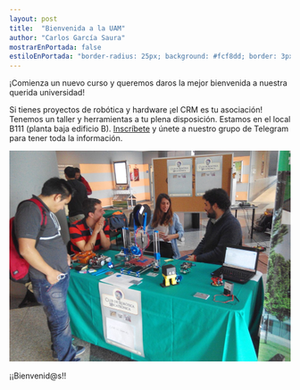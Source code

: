```yaml
---
layout: post
title:  "Bienvenida a la UAM"
author: "Carlos García Saura"
mostrarEnPortada: false
estiloEnPortada: "border-radius: 25px; background: #fcf8dd; border: 3px solid #fcdb05; padding: 20px; width: 90%;"
---
```


¡Comienza un nuevo curso y queremos daros la mejor bienvenida a nuestra querida universidad!

Si tienes proyectos de robótica y hardware ¡el CRM es tu asociación! Tenemos un taller y herramientas a tu plena disposición.
Estamos en el local B111 (planta baja edificio B). [Inscríbete](/registro) y únete a nuestro grupo de Telegram para tener toda la información.

<img src="/historia/eventos/2015_FeriaDeLasAsociacionesUAM/2015-12-15 13.24.56.jpg"/><br/>

¡¡Bienvenid@s!!
